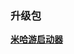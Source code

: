 ### 升级包
**[米哈游启动器](https://hyp-webstatic.mihoyo.com/hyp-client/jGHBHlcOq1_1.4.2.199_1_1_cps_hyp_cn_jGHBHlcOq1_21mihoyo_202501021053_IDcXEVHH.zip)**
